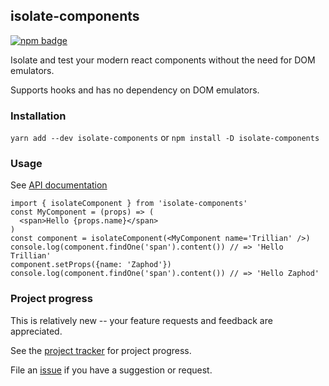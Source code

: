 ## isolate-components
[![npm badge](https://img.shields.io/npm/v/isolate-components)](https://npmjs.com/package/isolate-components)

Isolate and test your modern react components without the need for DOM emulators.

Supports hooks and has no dependency on DOM emulators.

### Installation

`yarn add --dev isolate-components` or `npm install -D isolate-components`

### Usage

See [API documentation](https://davidmfoley.github.io/isolate-components/modules/globals.html)

```
import { isolateComponent } from 'isolate-components'
const MyComponent = (props) => (
  <span>Hello {props.name}</span>
)
const component = isolateComponent(<MyComponent name='Trillian' />)
console.log(component.findOne('span').content()) // => 'Hello Trillian'
component.setProps({name: 'Zaphod'})
console.log(component.findOne('span').content()) // => 'Hello Zaphod'
```

### Project progress

This is relatively new -- your feature requests and feedback are appreciated.

See the [project tracker](https://github.com/davidmfoley/isolate-components/projects/1) for project progress.

File an [issue](https://github.com/davidmfoley/isolate-components/issue) if you have a suggestion or request.

